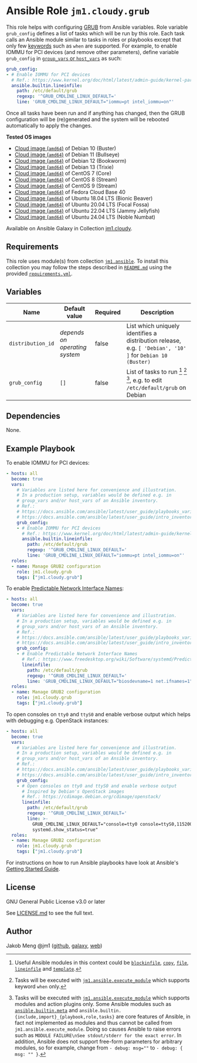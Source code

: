 # Ansible Role `jm1.cloudy.grub`

This role helps with configuring [GRUB][grub-wiki] from Ansible variables. Role variable `grub_config` defines a list of
tasks which will be run by this role. Each task calls an Ansible module similar to tasks in roles or playbooks except
that only few [keywords][playbooks-keywords] such as `when` are supported. For example, to enable IOMMU for PCI devices
(and remove other parameters), define variable `grub_config` in [`group_vars` or `host_vars`][ansible-inventory] as
such:

```yml
grub_config:
- # Enable IOMMU for PCI devices
  # Ref.: https://www.kernel.org/doc/html/latest/admin-guide/kernel-parameters.html
  ansible.builtin.lineinfile:
    path: /etc/default/grub
    regexp: '^GRUB_CMDLINE_LINUX_DEFAULT='
    line: 'GRUB_CMDLINE_LINUX_DEFAULT="iommu=pt intel_iommu=on"'
```

Once all tasks have been run and if anything has changed, then the GRUB configuration will be (re)generated and the
system will be rebooted automatically to apply the changes.

[ansible-inventory]: https://docs.ansible.com/ansible/latest/user_guide/intro_inventory.html
[grub-wiki]: https://wiki.archlinux.org/title/GRUB
[playbooks-keywords]: https://docs.ansible.com/ansible/latest/reference_appendices/playbooks_keywords.html

**Tested OS images**
- [Cloud image (`amd64`)](https://cdimage.debian.org/images/cloud/buster/daily/) of Debian 10 (Buster)
- [Cloud image (`amd64`)](https://cdimage.debian.org/images/cloud/bullseye/daily/) of Debian 11 (Bullseye)
- [Cloud image (`amd64`)](https://cdimage.debian.org/images/cloud/bookworm/daily/) of Debian 12 (Bookworm)
- [Cloud image (`amd64`)](https://cdimage.debian.org/images/cloud/trixie/daily/) of Debian 13 (Trixie)
- [Cloud image (`amd64`)](https://cloud.centos.org/centos/7/images/) of CentOS 7 (Core)
- [Cloud image (`amd64`)](https://cloud.centos.org/centos/8-stream/x86_64/images/) of CentOS 8 (Stream)
- [Cloud image (`amd64`)](https://cloud.centos.org/centos/9-stream/x86_64/images/) of CentOS 9 (Stream)
- [Cloud image (`amd64`)](https://download.fedoraproject.org/pub/fedora/linux/releases/40/Cloud/x86_64/images/) of Fedora Cloud Base 40
- [Cloud image (`amd64`)](https://cloud-images.ubuntu.com/bionic/current/) of Ubuntu 18.04 LTS (Bionic Beaver)
- [Cloud image (`amd64`)](https://cloud-images.ubuntu.com/focal/) of Ubuntu 20.04 LTS (Focal Fossa)
- [Cloud image (`amd64`)](https://cloud-images.ubuntu.com/jammy/) of Ubuntu 22.04 LTS (Jammy Jellyfish)
- [Cloud image (`amd64`)](https://cloud-images.ubuntu.com/noble/) of Ubuntu 24.04 LTS (Noble Numbat)

Available on Ansible Galaxy in Collection [jm1.cloudy](https://galaxy.ansible.com/jm1/cloudy).

## Requirements

This role uses module(s) from collection [`jm1.ansible`][galaxy-jm1-ansible]. To install this collection you may follow
the steps described in [`README.md`][jm1-cloudy-readme] using the provided [`requirements.yml`][
jm1-cloudy-requirements].

[galaxy-jm1-ansible]: https://galaxy.ansible.com/jm1/ansible
[jm1-cloudy-readme]: ../../README.md
[jm1-cloudy-requirements]: ../../requirements.yml

## Variables

| Name              | Default value                  | Required | Description |
| ----------------- | ------------------------------ | -------- | ----------- |
| `distribution_id` | *depends on operating system*  | false    | List which uniquely identifies a distribution release, e.g. `[ 'Debian', '10' ]` for `Debian 10 (Buster)` |
| `grub_config`     | `[]`                           | false    | List of tasks to run [^example-modules] [^supported-keywords] [^supported-modules], e.g. to edit `/etc/default/grub` on Debian |

[^supported-modules]: Tasks will be executed with [`jm1.ansible.execute_module`][jm1-ansible-execute-module] which
supports modules and action plugins only. Some Ansible modules such as [`ansible.builtin.meta`][ansible-builtin-meta]
and `ansible.builtin.{include,import}_{playbook,role,tasks}` are core features of Ansible, in fact not implemented as
modules and thus cannot be called from `jm1.ansible.execute_module`. Doing so causes Ansible to raise errors such as
`MODULE FAILURE\nSee stdout/stderr for the exact error`. In addition, Ansible does not support free-form parameters
for arbitrary modules, so for example, change from `- debug: msg=""` to `- debug: { msg: "" }`.

[^supported-keywords]: Tasks will be executed with [`jm1.ansible.execute_module`][jm1-ansible-execute-module] which
supports keyword `when` only.

[^example-modules]: Useful Ansible modules in this context could be [`blockinfile`][ansible-builtin-blockinfile],
[`copy`][ansible-builtin-copy], [`file`][ansible-builtin-file], [`lineinfile`][ansible-builtin-lineinfile] and
[`template`][ansible-builtin-template].

[ansible-builtin-blockinfile]: https://docs.ansible.com/ansible/latest/collections/ansible/builtin/blockinfile_module.html
[ansible-builtin-copy]: https://docs.ansible.com/ansible/latest/collections/ansible/builtin/copy_module.html
[ansible-builtin-file]: https://docs.ansible.com/ansible/latest/collections/ansible/builtin/file_module.html
[ansible-builtin-lineinfile]: https://docs.ansible.com/ansible/latest/collections/ansible/builtin/lineinfile_module.html
[ansible-builtin-meta]: https://docs.ansible.com/ansible/latest/collections/ansible/builtin/meta_module.html
[ansible-builtin-template]: https://docs.ansible.com/ansible/latest/collections/ansible/builtin/template_module.html
[jm1-ansible-execute-module]: https://github.com/JM1/ansible-collection-jm1-ansible/blob/master/plugins/modules/execute_module.py

## Dependencies

None.

## Example Playbook

To enable IOMMU for PCI devices:

```yml
- hosts: all
  become: true
  vars:
    # Variables are listed here for convenience and illustration.
    # In a production setup, variables would be defined e.g. in
    # group_vars and/or host_vars of an Ansible inventory.
    # Ref.:
    # https://docs.ansible.com/ansible/latest/user_guide/playbooks_variables.html
    # https://docs.ansible.com/ansible/latest/user_guide/intro_inventory.html
    grub_config:
    - # Enable IOMMU for PCI devices
      # Ref.: https://www.kernel.org/doc/html/latest/admin-guide/kernel-parameters.html
      ansible.builtin.lineinfile:
        path: /etc/default/grub
        regexp: '^GRUB_CMDLINE_LINUX_DEFAULT='
        line: 'GRUB_CMDLINE_LINUX_DEFAULT="iommu=pt intel_iommu=on"'
  roles:
  - name: Manage GRUB2 configuration
    role: jm1.cloudy.grub
    tags: ["jm1.cloudy.grub"]
```

To enable [Predictable Network Interface Names][predictable-network-interface-names]:

[predictable-network-interface-names]: https://www.freedesktop.org/wiki/Software/systemd/PredictableNetworkInterfaceNames/

```yml
- hosts: all
  become: true
  vars:
    # Variables are listed here for convenience and illustration.
    # In a production setup, variables would be defined e.g. in
    # group_vars and/or host_vars of an Ansible inventory.
    # Ref.:
    # https://docs.ansible.com/ansible/latest/user_guide/playbooks_variables.html
    # https://docs.ansible.com/ansible/latest/user_guide/intro_inventory.html
    grub_config:
    - # Enable Predictable Network Interface Names
      # Ref.: https://www.freedesktop.org/wiki/Software/systemd/PredictableNetworkInterfaceNames/
      lineinfile:
        path: /etc/default/grub
        regexp: '^GRUB_CMDLINE_LINUX_DEFAULT='
        line: 'GRUB_CMDLINE_LINUX_DEFAULT="biosdevname=1 net.ifnames=1"'
  roles:
  - name: Manage GRUB2 configuration
    role: jm1.cloudy.grub
    tags: ["jm1.cloudy.grub"]
```

To open consoles on `tty0` and `ttyS0` and enable verbose output which helps with debugging e.g. OpenStack instances:

```yml
- hosts: all
  become: true
  vars:
    # Variables are listed here for convenience and illustration.
    # In a production setup, variables would be defined e.g. in
    # group_vars and/or host_vars of an Ansible inventory.
    # Ref.:
    # https://docs.ansible.com/ansible/latest/user_guide/playbooks_variables.html
    # https://docs.ansible.com/ansible/latest/user_guide/intro_inventory.html
    grub_config:
    - # Open consoles on tty0 and ttyS0 and enable verbose output
      # Inspired by Debian's OpenStack images
      # Ref.: https://cdimage.debian.org/cdimage/openstack/
      lineinfile:
        path: /etc/default/grub
        regexp: '^GRUB_CMDLINE_LINUX_DEFAULT='
        line: >-
          GRUB_CMDLINE_LINUX_DEFAULT="console=tty0 console=ttyS0,115200 earlyprintk=ttyS0,115200 consoleblank=0
          systemd.show_status=true"
  roles:
  - name: Manage GRUB2 configuration
    role: jm1.cloudy.grub
    tags: ["jm1.cloudy.grub"]
```

For instructions on how to run Ansible playbooks have look at Ansible's
[Getting Started Guide](https://docs.ansible.com/ansible/latest/network/getting_started/first_playbook.html).

## License

GNU General Public License v3.0 or later

See [LICENSE.md](../../LICENSE.md) to see the full text.

## Author

Jakob Meng
@jm1 ([github](https://github.com/jm1), [galaxy](https://galaxy.ansible.com/jm1), [web](http://www.jakobmeng.de))
